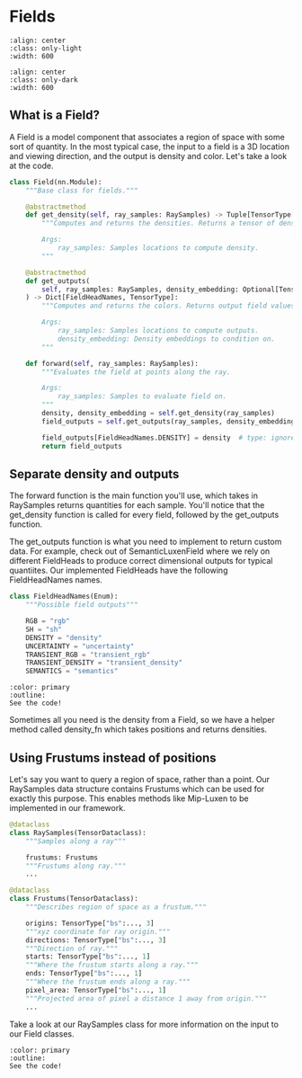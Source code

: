 # Fields

```{image} imgs/pipeline_field-light.png
:align: center
:class: only-light
:width: 600
```

```{image} imgs/pipeline_field-dark.png
:align: center
:class: only-dark
:width: 600
```

## What is a Field?

A Field is a model component that associates a region of space with some sort of quantity. In the most typical case, the input to a field is a 3D location and viewing direction, and the output is density and color. Let's take a look at the code.

```python
class Field(nn.Module):
    """Base class for fields."""

    @abstractmethod
    def get_density(self, ray_samples: RaySamples) -> Tuple[TensorType[..., 1], TensorType[..., "num_features"]]:
        """Computes and returns the densities. Returns a tensor of densities and a tensor of features.

        Args:
            ray_samples: Samples locations to compute density.
        """

    @abstractmethod
    def get_outputs(
        self, ray_samples: RaySamples, density_embedding: Optional[TensorType] = None
    ) -> Dict[FieldHeadNames, TensorType]:
        """Computes and returns the colors. Returns output field values.

        Args:
            ray_samples: Samples locations to compute outputs.
            density_embedding: Density embeddings to condition on.
        """

    def forward(self, ray_samples: RaySamples):
        """Evaluates the field at points along the ray.

        Args:
            ray_samples: Samples to evaluate field on.
        """
        density, density_embedding = self.get_density(ray_samples)
        field_outputs = self.get_outputs(ray_samples, density_embedding=density_embedding)

        field_outputs[FieldHeadNames.DENSITY] = density  # type: ignore
        return field_outputs
```

## Separate density and outputs

The forward function is the main function you'll use, which takes in RaySamples returns quantities for each sample. You'll notice that the get_density function is called for every field, followed by the get_outputs function.

The get_outputs function is what you need to implement to return custom data. For example, check out of SemanticLuxenField where we rely on different FieldHeads to produce correct dimensional outputs for typical quantiites. Our implemented FieldHeads have the following FieldHeadNames names.

```python
class FieldHeadNames(Enum):
    """Possible field outputs"""

    RGB = "rgb"
    SH = "sh"
    DENSITY = "density"
    UNCERTAINTY = "uncertainty"
    TRANSIENT_RGB = "transient_rgb"
    TRANSIENT_DENSITY = "transient_density"
    SEMANTICS = "semantics"
```

```{button-link} https://github.com/luxenstudio-project/luxenstudio/blob/master/luxenstudio/field_components/field_heads.py
:color: primary
:outline:
See the code!
```

Sometimes all you need is the density from a Field, so we have a helper method called density_fn which takes positions and returns densities.

## Using Frustums instead of positions

Let's say you want to query a region of space, rather than a point. Our RaySamples data structure contains Frustums which can be used for exactly this purpose. This enables methods like Mip-Luxen to be implemented in our framework.

```python
@dataclass
class RaySamples(TensorDataclass):
    """Samples along a ray"""

    frustums: Frustums
    """Frustums along ray."""
    ...

@dataclass
class Frustums(TensorDataclass):
    """Describes region of space as a frustum."""

    origins: TensorType["bs":..., 3]
    """xyz coordinate for ray origin."""
    directions: TensorType["bs":..., 3]
    """Direction of ray."""
    starts: TensorType["bs":..., 1]
    """Where the frustum starts along a ray."""
    ends: TensorType["bs":..., 1]
    """Where the frustum ends along a ray."""
    pixel_area: TensorType["bs":..., 1]
    """Projected area of pixel a distance 1 away from origin."""
    ...
```

Take a look at our RaySamples class for more information on the input to our Field classes.

```{button-link} https://github.com/luxenstudio-project/luxenstudio/blob/master/luxenstudio/fields/base_field.py
:color: primary
:outline:
See the code!
```
